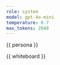 ```yaml
---
role: system
model: gpt-4o-mini
temperature: 0.7
max_tokens: 2048
---
```


{{ persona }}

{{ whiteboard }}
